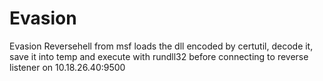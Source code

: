 # Evasion
Evasion
Reversehell from msf
loads the dll encoded by certutil, decode it, save it into temp and execute with rundll32 before connecting to reverse listener on 10.18.26.40:9500
